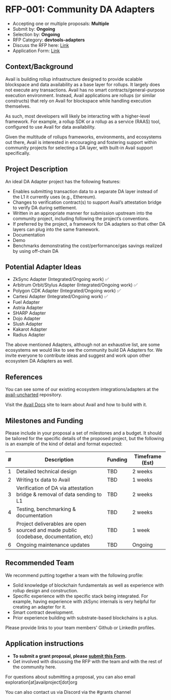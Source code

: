 # RFP-001: Community DA Adapters

- Accepting one or multiple proposals: **Multiple**
- Submit by: **Ongoing**
- Selection by: **Ongoing**
- RFP Category: **devtools-adapters**
- Discuss the RFP here: [Link](https://forum.availproject.org/t/discussion-rfp-001-community-da-adapters/616)
- Application Form: [Link](https://airtable.com/app3uGEo7mZ5jbIfW/pagx1Wk6Fa1tEgqH8/form)

## Context/Background
Avail is building rollup infrastructure designed to provide scalable blockspace and data availability as a base layer for rollups. It largely does not execute any transactions. Avail has no smart contracts/general-purpose execution environment. Instead, Avail applications are rollups (or similar constructs) that rely on Avail for blockspace while handling execution themselves.

As such, most developers will likely be interacting with a higher-level framework. For example, a rollup SDK or a rollup as a service (RAAS) tool, configured to use Avail for data availability.

Given the multitude of rollups frameworks, environments, and ecosystems out there, Avail is interested in encouraging and fostering support within community projects for selecting a DA layer, with built-in Avail support specifically.

## Project Description
An ideal DA Adapter project has the following features:
- Enables submitting transaction data to a separate DA layer instead of the L1 it currently uses (e.g., Ethereum).
- Changes to verification contract(s) to support Avail’s attestation bridge to verify DA during settlement.
- Written in an appropriate manner for submission upstream into the community project, including following the project’s conventions.
- If preferred by the project, a framework for DA adapters so that other DA layers can plug into the same framework.
- Documentation
- Demo
- Benchmarks demonstrating the cost/performance/gas savings realized by using off-chain DA

## Potential Adapter Ideas
- ZkSync Adapter (Integrated/Ongoing work) ✅
- Arbitrum Orbit/Stylus Adapter  (Integrated/Ongoing work) ✅
- Polygon CDK Adapter (Integrated/Ongoing work) ✅
- Cartesi Adapter (Integrated/Ongoing work) ✅
- Fuel Adapter
- Astria Adapter
- SHARP Adapter
- Dojo Adapter
- Slush Adapter
- Kakarot Adapter
- Radius Adapter

The above mentioned Adapters, although not an exhaustive list, are some ecosystems we would like to see the community build DA Adapters for. We invite everyone to contribute ideas and suggest and work upon other ecosystem DA Adapters as well. 

## References
You can see some of our existing ecosystem integrations/adapters at the [avail-uncharted](https://github.com/availproject/avail-uncharted) repository.

Visit the [Avail Docs](https://docs.availproject.org/) site to learn about Avail and how to build with it.

## Milestones and Funding
Please include in your proposal a set of milestones and a budget. It should be tailored for the specific details of the proposed project, but the following is an example of the kind of detail and format expected:

| # | Description                                                                          | Funding | Timeframe (Est) |
|---|--------------------------------------------------------------------------------------|---------|-----------------|
| 1 | Detailed technical design                                                            | TBD     | 2 weeks         |
| 2 | Writing tx data to Avail                                                             | TBD     | 1 weeks         |
| 3 | Verification of DA via attestation bridge & removal of data sending to L1            | TBD     | 2 weeks         |
| 4 | Testing, benchmarking & documentation                                                | TBD     | 2 weeks         |
| 5 | Project deliverables are open sourced and made public (codebase, documentation, etc) | TBD     | 1 week          |
| 6 | Ongoing maintenance updates                                                          | TBD     | Ongoing         |   

## Recommended Team
We recommend putting together a team with the following profile:
- Solid knowledge of blockchain fundamentals as well as experience with rollup design and construction.
- Specific experience with the specific stack being integrated. For example, having experience with zkSync internals is very helpful for creating an adapter for it.
- Smart contract development.
- Prior experience building with substrate-based blockchains is a plus.

Please provide links to your team members' Github or LinkedIn profiles.

## Application instructions
- **To submit a grant proposal, please [submit this Form](https://airtable.com/app3uGEo7mZ5jbIfW/pagx1Wk6Fa1tEgqH8/form).**
- Get involved with discussing the RFP with the team and with the rest of the community here. 

For questions about submitting a proposal, you can also email exploration[at]availproject[dot]org

You can also contact us via Discord via the #grants channel
